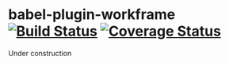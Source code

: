 # babel-plugin-workframe [![Build Status](https://travis-ci.org/workframe/babel-plugin-workframe.svg)](https://travis-ci.org/workframe/babel-plugin-workframe) [![Coverage Status](https://coveralls.io/repos/workframe/babel-plugin-workframe/badge.svg?branch=master&service=github)](https://coveralls.io/github/workframe/babel-plugin-workframe?branch=master)

Under construction
